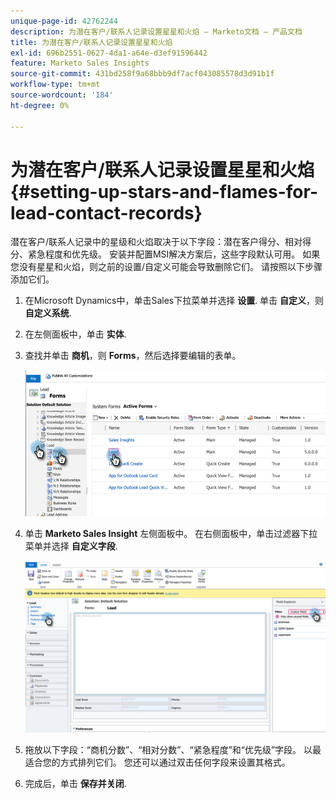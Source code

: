 ```yaml
---
unique-page-id: 42762244
description: 为潜在客户/联系人记录设置星星和火焰 — Marketo文档 — 产品文档
title: 为潜在客户/联系人记录设置星星和火焰
exl-id: 696b2551-0627-4da1-a64e-d3ef91596442
feature: Marketo Sales Insights
source-git-commit: 431bd258f9a68bbb9df7acf043085578d3d91b1f
workflow-type: tm+mt
source-wordcount: '184'
ht-degree: 0%

---
```


# 为潜在客户/联系人记录设置星星和火焰 {#setting-up-stars-and-flames-for-lead-contact-records}

潜在客户/联系人记录中的星级和火焰取决于以下字段：潜在客户得分、相对得分、紧急程度和优先级。 安装并配置MSI解决方案后，这些字段默认可用。 如果您没有星星和火焰，则之前的设置/自定义可能会导致删除它们。 请按照以下步骤添加它们。

1. 在Microsoft Dynamics中，单击Sales下拉菜单并选择 **设置**. 单击 **自定义**，则 **自定义系统**.

1. 在左侧面板中，单击 **实体**.

1. 查找并单击 **商机**，则 **Forms**，然后选择要编辑的表单。

   ![](assets/setting-up-stars-and-flames-for-lead-contact-records-1.png)

1. 单击 **Marketo Sales Insight** 左侧面板中。 在右侧面板中，单击过滤器下拉菜单并选择 **自定义字段**.

   ![](assets/setting-up-stars-and-flames-for-lead-contact-records-2.png)

1. 拖放以下字段：“商机分数”、“相对分数”、“紧急程度”和“优先级”字段。 以最适合您的方式排列它们。 您还可以通过双击任何字段来设置其格式。

1. 完成后，单击 **保存并关闭**.
